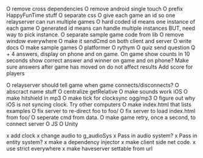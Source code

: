 O remove cross dependencies
O remove android single touch
O prefix HappyFunTime stuff
O separate css
O give each game an id so one relayserver can run multiple games
  O hard coded id means one instance of each game
  O generated id means can handle multiple instances BUT, need way to pick instance.
O separate sample game code from lib
O remove window everywhere
O make it sendCmd on both client and server
O write docs
O make sample games
  O platformer
  O rythym
  O quiz
     send question Q + 4 answers, display on phone and on game. On game show counts
     In 10 seconds show correct answer and winner on game and on phone?
     Make sure answers after game has moved on do not affect results
     Add score for players

O relayserver should tell game when game connects/disconnects?
O abscract name stuff
O centralize getRelative
O make sounds work iOS
O make hitshield in mp3
O make tick for clocksync ogg/mp3
O figure out why iOS is not syncing clock. Try other computers
O make index.html that lists examples
O fix server to re-direct foo to foo/
O fix server to load index.html from foo/
O seperate cmd from data.
O make game retry, once a second, to connect server
  O JS
  O Unity

x add clock
x change audio to g_audioSys
x Pass in audio system?
x Pass in entity system?
x make a dependency injector
x make client side net code.
x use strict everywhere
x make haveserver settable from url

